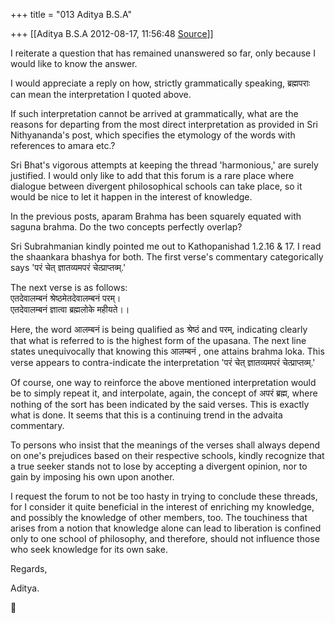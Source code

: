 +++
title = "013 Aditya B.S.A"

+++
[[Aditya B.S.A	2012-08-17, 11:56:48 [Source](https://groups.google.com/g/bvparishat/c/be9dl2fzYEY)]]



I reiterate a question that has remained unanswered so far, only because I would like to know the answer.

I would appreciate a reply on how, strictly grammatically speaking, ब्रह्मपराः can mean the interpretation I quoted above.

If such interpretation cannot be arrived at grammatically, what are the reasons for departing from the most direct interpretation as provided in Sri Nithyananda's post, which specifies the etymology of the words with references to amara etc.?

Sri Bhat's vigorous attempts at keeping the thread 'harmonious,' are surely justified. I would only like to add that this forum is a rare place where dialogue between divergent philosophical schools can take place, so it would be nice to let it happen in the interest of knowledge.

In the previous posts, aparam Brahma has been squarely equated with saguna brahma. Do the two concepts perfectly overlap?

Sri Subrahmanian kindly pointed me out to Kathopanishad 1.2.16 & 17. I read the shaankara bhashya for both. The first verse's commentary categorically says 'परं चेत् ज्ञातव्यमपरं चेत्प्राप्तव्म्.'

The next verse is as follows:  
एतदेवालम्बनं श्रेष्ठमेतदेवालम्बनं परम्।  
एतदेवालम्बनं ज्ञात्वा ब्रह्मलोके महीयते।।

Here, the word आलम्बनं is being qualified as श्रेष्ठं and परम्, indicating clearly that what is referred to is the highest form of the upasana. The next line states unequivocally that knowing this आलम्बनं , one attains brahma loka. This verse appears to contra-indicate the interpretation 'परं चेत् ज्ञातव्यमपरं चेत्प्राप्तव्म्.'

Of course, one way to reinforce the above mentioned interpretation would be to simply repeat it, and interpolate, again, the concept of अपरं ब्रह्म, where nothing of the sort has been indicated by the said verses. This is exactly what is done. It seems that this is a continuing trend in the advaita commentary.

To persons who insist that the meanings of the verses shall always depend on one's prejudices based on their respective schools, kindly recognize that a true seeker stands not to lose by accepting a divergent opinion, nor to gain by imposing his own upon another.

I request the forum to not be too hasty in trying to conclude these threads, for I consider it quite beneficial in the interest of enriching my knowledge, and possibly the knowledge of other members, too. The touchiness that arises from a notion that knowledge alone can lead to liberation is confined only to one school of philosophy, and therefore, should not influence those who seek knowledge for its own sake.  

Regards,

Aditya.  
  



